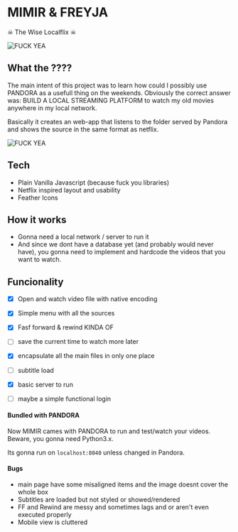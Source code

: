 # MIMIR & FREYJA
☠ The Wise Localflix ☠

![FUCK YEA](gifs/mimir1.gif)

## What the ????
The main intent of this project was to learn how could I possibly use PANDORA as a usefull thing on the weekends. Obviously the correct answer was: BUILD A LOCAL STREAMING PLATFORM to watch my old movies anywhere in my local network.

Basically it creates an web-app that listens to the folder served by Pandora and shows the source in the same format as netflix. 

![FUCK YEA](gifs/mimir2.gif)

## Tech
* Plain Vanilla Javascript (because fuck you libraries)
* Netflix inspired layout and usability
* Feather Icons

## How it works
* Gonna need a local network / server to run it
* And since we dont have a database yet (and probably would never have), you gonna need to implement and hardcode the videos that you want to watch.

## Funcionality
- [x] Open and watch video file with native encoding

- [x] Simple menu with all the sources

- [x] Fasf forward & rewind KINDA OF

- [ ] save the current time to watch more later

- [x] encapsulate all the main files in only one place

- [ ] subtitle load
- [x] basic server to run
- [ ] maybe a simple functional login

#### Bundled with PANDORA
Now MIMIR cames with PANDORA to run and test/watch your videos.
Beware, you gonna need Python3.x.

Its gonna run on ```localhost:8040``` unless changed in Pandora.

#### Bugs
* main page have some misaligned items and the image doesnt cover the whole box
* Subtitles are loaded but not styled or showed/rendered
* FF and Rewind are messy and sometimes lags and or aren't even executed properly
* Mobile view is cluttered